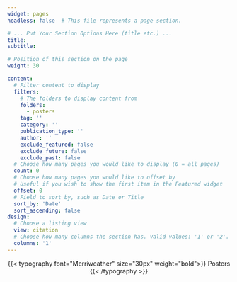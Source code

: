 ```yaml
---
widget: pages
headless: false  # This file represents a page section.

# ... Put Your Section Options Here (title etc.) ...
title: 
subtitle:

# Position of this section on the page
weight: 30

content:
  # Filter content to display
  filters:
    # The folders to display content from
    folders:
      - posters
    tag: ''
    category: ''
    publication_type: ''
    author: ''
    exclude_featured: false
    exclude_future: false
    exclude_past: false
  # Choose how many pages you would like to display (0 = all pages)
  count: 0
  # Choose how many pages you would like to offset by
  # Useful if you wish to show the first item in the Featured widget
  offset: 0
  # Field to sort by, such as Date or Title
  sort_by: 'Date'
  sort_ascending: false
design:
  # Choose a listing view
  view: citation
  # Choose how many columns the section has. Valid values: '1' or '2'.
  columns: '1'
---
```

<center>
{{< typography font="Merriweather" size="30px" weight="bold">}}
  Posters
{{< /typography >}}
</center>
